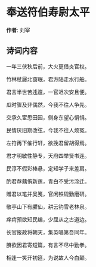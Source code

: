 # 奉送符伯寿尉太平

**作者**: 刘宰

## 诗词内容

一年三伏秋后前，大火更借炎官权。

竹林杖屦北窗眠，君方陆走水行船。

君言半世苦迍邅，一官迟次安且便。

瓜时骤及非偶然，今我不往人争先。

交承久宦思田园，侧身东望心悁悁。

民情厌旧期改弦，今我不往人烦冤。

左符再下催行轩，欲挽君留胡得焉。

君才明敏性静专，天府四举贤书连。

民淳不假彩棒悬，定知学子来差肩。

酌君荐藕侑新莲，青白不受污涂迁。

赠君以笔并吴笺，官闲铁砚勤磨研。

敬亭山下有臞仙，耕云钓雪老林泉。

痒疴预欲知民编，少屈从之古道边。

长官报政将朝天，集英唱第吾同年。

賸欲因君寄短篇，有言不尽中勤拳。

相逢一笑开初筵，为说故人今白颠。

